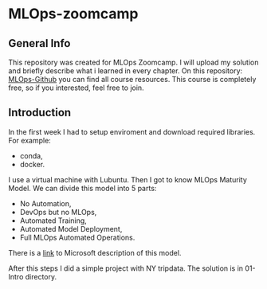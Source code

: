 # MLOps-zoomcamp

## General Info
This repository was created for MLOps Zoomcamp. I will upload my solution and briefly describe what i learned in every chapter. On this repository: [MLOps-Github](https://github.com/DataTalksClub/mlops-zoomcamp)
you can find all course resources. This course is completely free, so if you interested, feel free to join.

## Introduction
In the first week I had to setup enviroment and download required libraries. For example:
- conda,
- docker.

I use a virtual machine with Lubuntu. Then I got to know MLOps Maturity Model. We can divide this model into 5 parts:
- No Automation,
- DevOps but no MLOps,
- Automated Training,
- Automated Model Deployment,
- Full MLOps Automated Operations.

There is a [link](https://learn.microsoft.com/en-us/azure/architecture/ai-ml/guide/mlops-maturity-model) to Microsoft description of this model.

After this steps I did a simple project with NY tripdata. The solution is in 01-Intro directory.
